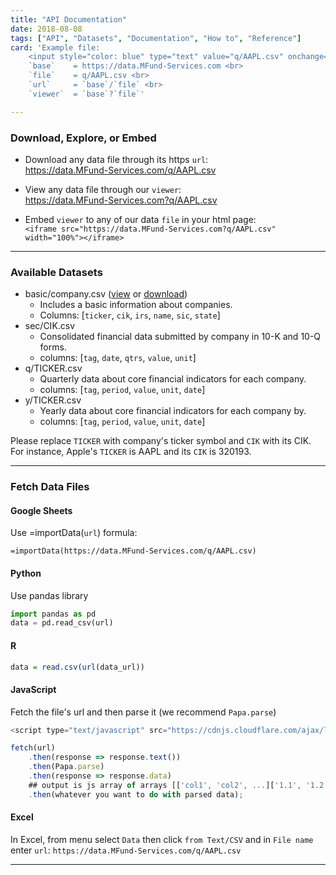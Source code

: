 ```yaml
---
title: "API Documentation"
date: 2018-08-08
tags: ["API", "Datasets", "Documentation", "How to", "Reference"]
card: 'Example file: 
    <input style="color: blue" type="text" value="q/AAPL.csv" onchange="change_tag(this)"> (you can change it) <br>
    `base`    = https://data.MFund-Services.com <br>  
    `file`    = q/AAPL.csv <br>
    `url`     = `base`/`file` <br>  
    `viewer`  = `base`?`file`'

---
```


### Download, Explore, or Embed

- Download any data file through its https `url`:  
 https://data.MFund-Services.com/q/AAPL.csv

- View any data file through our `viewer`:  
https://data.MFund-Services.com?q/AAPL.csv

- Embed `viewer` to any of our data `file` in your html page:  
`<iframe src="https://data.MFund-Services.com?q/AAPL.csv" width="100%"></iframe>`

---

### Available Datasets

- basic/company.csv ([view](https://data.MFund-Services.com?basic/company.csv) or [download](https://data.MFund-Services.com/basic/company.csv))
    - Includes a basic information about companies. 
    - Columns: [`ticker`, `cik`, `irs`, `name`, `sic`, `state`]
- sec/CIK.csv
    - Consolidated financial data submitted by company in 10-K and 10-Q forms. 
    - columns: [`tag`, `date`, `qtrs`, `value`, `unit`]
- q/TICKER.csv
    - Quarterly data about core financial indicators for each company. 
    - columns: [`tag`, `period`, `value`, `unit`, `date`]
- y/TICKER.csv
    - Yearly data about core financial indicators for each company by. 
    - columns: [`tag`, `period`, `value`, `unit`, `date`]

<!---
- **q-stmt/TICKER.csv**
    - Quarterly panel data of the financial statements for each company. 
    - rows: `tag`, columns: `period`
- **y-stmt/TICKER.csv**
    - Yearly panel data of the financial statements for each company. 
    - rows: `tag`, columns: `period`
--->

Please replace `TICKER` with company's ticker symbol and `CIK` with its CIK. For instance, Apple's `TICKER` is AAPL and its `CIK` is 320193.

---
### Fetch Data Files

#### Google Sheets  
Use =importData(`url`) formula:
```sheets
=importData(https://data.MFund-Services.com/q/AAPL.csv) 
```

#### Python
Use pandas library
```python
import pandas as pd
data = pd.read_csv(url)
```

#### R

```r
data = read.csv(url(data_url))
```

#### JavaScript
Fetch the file's url and then parse it (we recommend `Papa.parse`)
```js
<script type="text/javascript" src="https://cdnjs.cloudflare.com/ajax/libs/PapaParse/4.1.2/papaparse.min.js"></script>

fetch(url)
    .then(response => response.text())
    .then(Papa.parse)
    .then(response => response.data) 
    ## output is js array of arrays [['col1', 'col2', ...]['1.1', '1.2', ...], ['2.1', '2.2', ...] ...]
    .then(whatever you want to do with parsed data);
```

#### Excel
In Excel, from menu select `Data` then click `from Text/CSV` 
and in `File name` enter `url`: `https://data.MFund-Services.com/q/AAPL.csv`

---

<script>
    change_tag = function (elem) {
        old = new RegExp(elem.defaultValue, "g")
        document.body.innerHTML = document.body.innerHTML.replace(old, elem.value);
        elem.defaultValue = elem.value
    }
</script>

